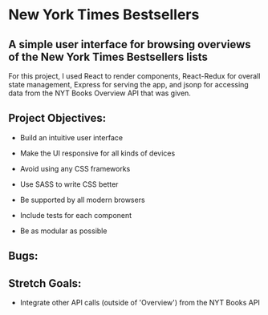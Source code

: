 # New York Times Bestsellers

## A simple user interface for browsing overviews of the New York Times Bestsellers lists

For this project, I used React to render components, React-Redux for overall state management, Express for serving the app, and jsonp for accessing data from the NYT Books Overview API that was given.

## Project Objectives:

* Build an intuitive user interface

* Make the UI responsive for all kinds of devices

* Avoid using any CSS frameworks

* Use SASS to write CSS better

* Be supported by all modern browsers

* Include tests for each component

* Be as modular as possible

## Bugs:

## Stretch Goals:

* Integrate other API calls (outside of 'Overview') from the NYT Books API

